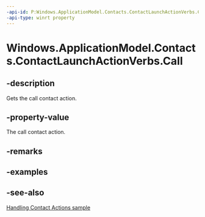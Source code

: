 ----api-id: P:Windows.ApplicationModel.Contacts.ContactLaunchActionVerbs.Call
-api-type: winrt property
---<!-- Property syntaxpublic string Call { get; }--># Windows.ApplicationModel.Contacts.ContactLaunchActionVerbs.Call## -descriptionGets the call contact action.## -property-valueThe call contact action.## -remarks## -examples## -see-also[Handling Contact Actions sample](http://go.microsoft.com/fwlink/p/?LinkID=320151)